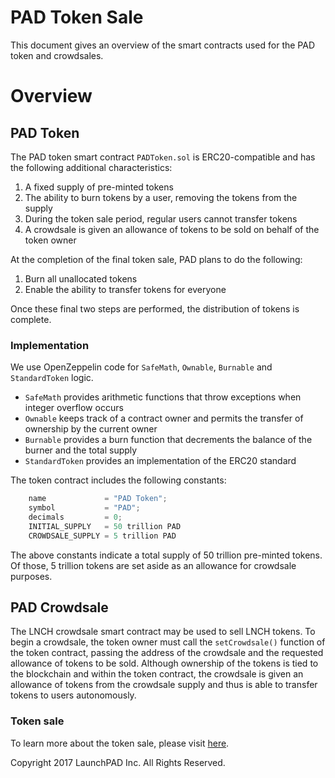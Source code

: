 # PAD Token Sale

This document gives an overview of the smart contracts used for the PAD token and crowdsales.

# Overview

## PAD Token

The PAD token smart contract `PADToken.sol` is ERC20-compatible and has the following additional characteristics:

1. A fixed supply of pre-minted tokens
2. The ability to burn tokens by a user, removing the tokens from the supply
3. During the token sale period, regular users cannot transfer tokens
4. A crowdsale is given an allowance of tokens to be sold on behalf of the token owner

At the completion of the final token sale, PAD plans to do the following:

1. Burn all unallocated tokens
2. Enable the ability to transfer tokens for everyone

Once these final two steps are performed, the distribution of tokens is complete.

### Implementation

We use OpenZeppelin code for `SafeMath`, `Ownable`, `Burnable` and `StandardToken` logic.

* `SafeMath` provides arithmetic functions that throw exceptions when integer overflow occurs
* `Ownable` keeps track of a contract owner and permits the transfer of ownership by the current owner
* `Burnable` provides a burn function that decrements the balance of the burner and the total supply
* `StandardToken` provides an implementation of the ERC20 standard

The token contract includes the following constants:

```javascript
    name             = "PAD Token";
    symbol           = "PAD";
    decimals         = 0;
    INITIAL_SUPPLY   = 50 trillion PAD
    CROWDSALE_SUPPLY = 5 trillion PAD
```

The above constants indicate a total supply of 50 trillion pre-minted tokens. Of those, 5 trillion tokens are set aside as an allowance for crowdsale purposes.

## PAD Crowdsale

The LNCH crowdsale smart contract may be used to sell LNCH tokens. To begin a crowdsale, the token owner must call the `setCrowdsale()` function of the token contract, passing the address of the crowdsale and the requested allowance of tokens to be sold. Although ownership of the tokens is tied to the blockchain and within the token contract, the crowdsale is given an allowance of tokens from the crowdsale supply and thus is able to transfer tokens to users autonomously.

### Token sale

To learn more about the token sale, please visit [here](https://lnchpad.com).



Copyright 2017 LaunchPAD Inc. All Rights Reserved.
